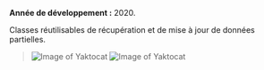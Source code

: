 **Année de développement :** 2020.</br>

Classes réutilisables de récupération et de mise à jour de données partielles.

> ![Image of Yaktocat](https://imgur.com/bOaeZnp.png)
> ![Image of Yaktocat](https://imgur.com/5rk3mKJ.png)
